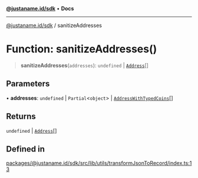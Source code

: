 [**@justaname.id/sdk**](../README.md) • **Docs**

***

[@justaname.id/sdk](../globals.md) / sanitizeAddresses

# Function: sanitizeAddresses()

> **sanitizeAddresses**(`addresses`): `undefined` \| [`Address`](../interfaces/Address.md)[]

## Parameters

• **addresses**: `undefined` \| `Partial`\<`object`\> \| [`AddressWithTypedCoins`](../interfaces/AddressWithTypedCoins.md)[]

## Returns

`undefined` \| [`Address`](../interfaces/Address.md)[]

## Defined in

[packages/@justaname.id/sdk/src/lib/utils/transformJsonToRecord/index.ts:13](https://github.com/JustaName-id/JustaName-sdk/blob/626b4b68604f3125538c424811e641247a5bd58d/packages/@justaname.id/sdk/src/lib/utils/transformJsonToRecord/index.ts#L13)
